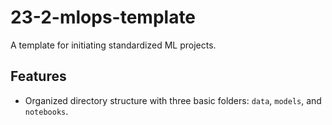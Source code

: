 # 23-2-mlops-template

A  template for initiating standardized ML projects.

## Features

- Organized directory structure with three basic folders: `data`, `models`, and `notebooks`.
